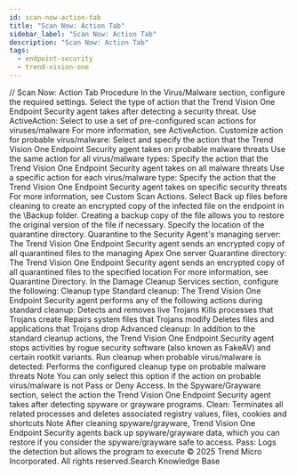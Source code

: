 ```yaml
---
id: scan-now-action-tab
title: "Scan Now: Action Tab"
sidebar_label: "Scan Now: Action Tab"
description: "Scan Now: Action Tab"
tags:
  - endpoint-security
  - trend-vision-one
---
```


/*<![CDATA[*/ $('#title').html($('meta[name=map-description]').attr('content')); /*]]>*/ Scan Now: Action Tab Procedure In the Virus/Malware section, configure the required settings. Select the type of action that the Trend Vision One Endpoint Security agent takes after detecting a security threat. Use ActiveAction: Select to use a set of pre-configured scan actions for viruses/malware For more information, see ActiveAction. Customize action for probable virus/malware: Select and specify the action that the Trend Vision One Endpoint Security agent takes on probable malware threats Use the same action for all virus/malware types: Specify the action that the Trend Vision One Endpoint Security agent takes on all malware threats Use a specific action for each virus/malware type: Specify the action that the Trend Vision One Endpoint Security agent takes on specific security threats For more information, see Custom Scan Actions. Select Back up files before cleaning to create an encrypted copy of the infected file on the endpoint in the <Agent installation folder>\Backup folder. Creating a backup copy of the file allows you to restore the original version of the file if necessary. Specify the location of the quarantine directory. Quarantine to the Security Agent's managing server: The Trend Vision One Endpoint Security agent sends an encrypted copy of all quarantined files to the managing Apex One server Quarantine directory: The Trend Vision One Endpoint Security agent sends an encrypted copy of all quarantined files to the specified location For more information, see Quarantine Directory. In the Damage Cleanup Services section, configure the following: Cleanup type Standard cleanup: The Trend Vision One Endpoint Security agent performs any of the following actions during standard cleanup: Detects and removes live Trojans Kills processes that Trojans create Repairs system files that Trojans modify Deletes files and applications that Trojans drop Advanced cleanup: In addition to the standard cleanup actions, the Trend Vision One Endpoint Security agent stops activities by rogue security software (also known as FakeAV) and certain rootkit variants. Run cleanup when probable virus/malware is detected: Performs the configured cleanup type on probable malware threats Note You can only select this option if the action on probable virus/malware is not Pass or Deny Access. In the Spyware/Grayware section, select the action the Trend Vision One Endpoint Security agent takes after detecting spyware or grayware programs. Clean: Terminates all related processes and deletes associated registry values, files, cookies and shortcuts Note After cleaning spyware/grayware, Trend Vision One Endpoint Security agents back up spyware/grayware data, which you can restore if you consider the spyware/grayware safe to access. Pass: Logs the detection but allows the program to execute © 2025 Trend Micro Incorporated. All rights reserved.Search Knowledge Base